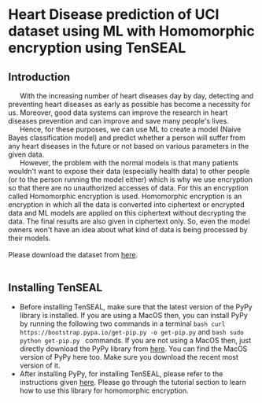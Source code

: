 # Heart Disease prediction of UCI dataset using ML with Homomorphic encryption using TenSEAL

## Introduction
&nbsp;&nbsp;&nbsp;&nbsp;&nbsp;&nbsp;With the increasing number of heart diseases day by day, detecting and preventing heart diseases as early as possible has become a necessity for us. Moreover, good data systems can improve the research in heart diseases prevention and can improve and save many people's lives. <br />
&nbsp;&nbsp;&nbsp;&nbsp;&nbsp;&nbsp;Hence, for these purposes, we can use ML to create a model (Naive Bayes classification model) and predict whether a person will suffer from any heart diseases in the future or not based on various parameters in the given data. <br />
&nbsp;&nbsp;&nbsp;&nbsp;&nbsp;&nbsp;However, the problem with the normal models is that many patients wouldn't want to expose their data (especially health data) to other people (or to the person running the model either) which is why we use encryption so that there are no unauthorized accesses of data. For this an encryption called Homomorphic encryption is used. Homomorphic encryption is an encryption in which all the data is converted into ciphertext or encrypted data and ML models are applied on this ciphertext without decrypting the data. The final results are also given in ciphertext only. So, even the model owners won't have an idea about what kind of data is being processed by their models.<br /> <br />
Please download the dataset from [here](https://www.kaggle.com/johnsmith88/heart-disease-dataset). <br/> <br/>

## Installing TenSEAL
* Before installing TenSEAL, make sure that the latest version of the PyPy library is installed. If you are using a MacOS then, you can install PyPy by running the following two commands in a terminal ```bash
curl https://bootstrap.pypa.io/get-pip.py -o get-pip.py``` and ```bash sudo python get-pip.py ``` commands. If you are not using a MacOS then, just directly download the PyPy library from [here](https://www.pypy.org/download.html). You can find the MacOS version of PyPy here too. Make sure you download the recent most version of it. 
* After installing PyPy, for installing TenSEAL, please refer to the instructions given [here](https://github.com/OpenMined/TenSEAL/blob/main/README.md). Please go through the tutorial section to learn how to use this library for homomorphic encryption.